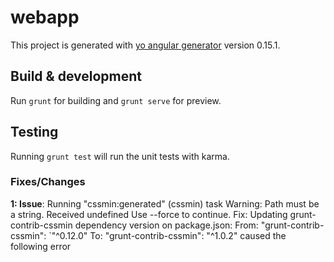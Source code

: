 # webapp

This project is generated with [yo angular generator](https://github.com/yeoman/generator-angular)
version 0.15.1.

## Build & development

Run `grunt` for building and `grunt serve` for preview.

## Testing

Running `grunt test` will run the unit tests with karma.

### Fixes/Changes

**1: Issue**:
Running "cssmin:generated" (cssmin) task
Warning: Path must be a string. Received undefined Use --force to continue.
Fix:
Updating grunt-contrib-cssmin dependency version on package.json:
From: "grunt-contrib-cssmin": `"^0.12.0"
To: "grunt-contrib-cssmin":  "^1.0.2"
caused the following error


